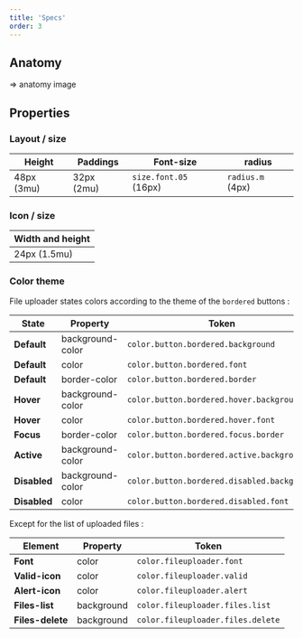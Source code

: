 ```yaml
---
title: 'Specs'
order: 3
---
```


## Anatomy

=> anatomy image

## Properties

### Layout / size

 Height       | Paddings     | Font-size             | radius           |
 ------------ | ------------ | --------------------- | ---------------- |
 48px (3mu)   | 32px (2mu)   | `size.font.05` (16px) | `radius.m` (4px) |


### Icon / size

| Width and height                   |
| ---------------------------------- |
| 24px (1.5mu)                       |


### Color theme

File uploader states colors according to the theme of the `bordered` buttons :

| State              | Property         | Token                                       |
| ------------------ | ---------------- | ------------------------------------------- |
| **Default**        | background-color | `color.button.bordered.background`          |
| **Default**        | color            | `color.button.bordered.font`                |
| **Default**        | border-color     | `color.button.bordered.border`              |
| **Hover**          | background-color | `color.button.bordered.hover.background`    |
| **Hover**          | color            | `color.button.bordered.hover.font`          |
| **Focus**          | border-color     | `color.button.bordered.focus.border`        |
| **Active**         | background-color | `color.button.bordered.active.background`   |
| **Disabled**       | background-color | `color.button.bordered.disabled.background` |
| **Disabled**       | color            | `color.button.bordered.disabled.font`       |

Except for the list of uploaded files :

| Element            | Property         | Token                                       |
| ------------------ | ---------------- | ------------------------------------------- |
| **Font**           | color            | `color.fileuploader.font`                   |
| **Valid-icon**     | color            | `color.fileuploader.valid`                  |
| **Alert-icon**     | color            | `color.fileuploader.alert`                  |
| **Files-list**     | background       | `color.fileuploader.files.list`             |
| **Files-delete**   | background       | `color.fileuploader.files.delete`           |
